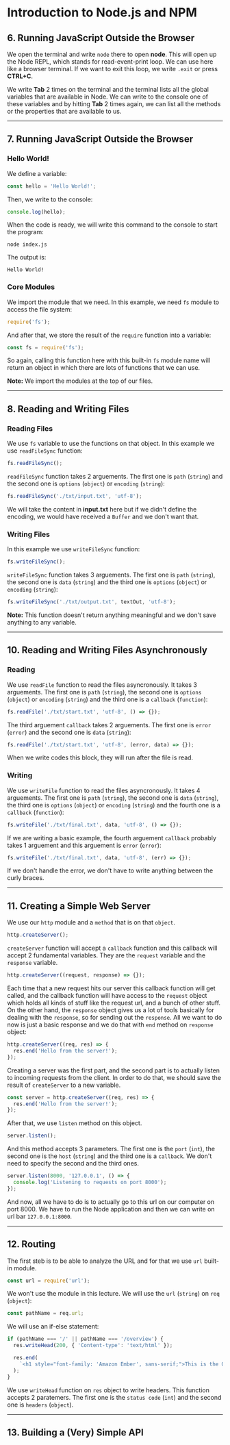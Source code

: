 # Introduction to Node.js and NPM

## 6. Running JavaScript Outside the Browser

We open the terminal and write `node` there to open **node**. This will open up the Node REPL, which stands for read-event-print loop. We can use here like a browser terminal. If we want to exit this loop, we write `.exit` or press **CTRL+C**.

We write **Tab** 2 times on the terminal and the terminal lists all the global variables that are available in Node. We can write to the console one of these variables and by hitting **Tab** 2 times again, we can list all the methods or the properties that are available to us.

---

## 7. Running JavaScript Outside the Browser

### Hello World!

We define a variable:

```javascript
const hello = 'Hello World!';
```

Then, we write to the console:

```javascript
console.log(hello);
```

When the code is ready, we will write this command to the console to start the program:

```shell
node index.js
```

The output is:

```shell
Hello World!
```

### Core Modules

We import the module that we need. In this example, we need `fs` module to access the file system:

```javascript
require('fs');
```

And after that, we store the result of the `require` function into a variable:

```javascript
const fs = require('fs');
```

So again, calling this function here with this built-in `fs` module name will return an object in which there are lots of functions that we can use.

**Note:** We import the modules at the top of our files.

---

## 8. Reading and Writing Files

### Reading Files

We use `fs` variable to use the functions on that object. In this example we use `readFileSync` function:

```javascript
fs.readFileSync();
```

`readFileSync` function takes 2 arguements. The first one is `path` (`string`) and the second one is `options` (`object`) or `encoding` (`string`):

```javascript
fs.readFileSync('./txt/input.txt', 'utf-8');
```

We will take the content in **input.txt** here but if we didn't define the encoding, we would have received a `Buffer` and we don't want that.

### Writing Files

In this example we use `writeFileSync` function:

```javascript
fs.writeFileSync();
```

`writeFileSync` function takes 3 arguements. The first one is `path` (`string`), the second one is `data` (`string`) and the third one is `options` (`object`) or `encoding` (`string`):

```javascript
fs.writeFileSync('./txt/output.txt', textOut, 'utf-8');
```

**Note:** This function doesn't return anything meaningful and we don't save anything to any variable.

---

## 10. Reading and Writing Files Asynchronously

### Reading

We use `readFile` function to read the files asyncronously. It takes 3 arguements. The first one is `path` (`string`), the second one is `options` (`object`) or `encoding` (`string`) and the third one is a `callback` (`function`):

```javascript
fs.readFile('./txt/start.txt', 'utf-8', () => {});
```

The third arguement `callback` takes 2 arguements. The first one is `error` (`error`) and the second one is `data` (`string`):

```javascript
fs.readFile('./txt/start.txt', 'utf-8', (error, data) => {});
```

When we write codes this block, they will run after the file is read.

### Writing

We use `writeFile` function to read the files asyncronously. It takes 4 arguements. The first one is `path` (`string`), the second one is `data` (`string`), the third one is `options` (`object`) or `encoding` (`string`) and the fourth one is a `callback` (`function`):

```javascript
fs.writeFile('./txt/final.txt', data, 'utf-8', () => {});
```

If we are writing a basic example, the fourth arguement `callback` probably takes 1 arguement and this arguement is `error` (`error`):

```javascript
fs.writeFile('./txt/final.txt', data, 'utf-8', (err) => {});
```

If we don't handle the error, we don't have to write anything between the curly braces.

---

## 11. Creating a Simple Web Server

We use our `http` module and a `method` that is on that `object`.

```javascript
http.createServer();
```

`createServer` function will accept a `callback` function and this callback will accept 2 fundamental variables. They are the `request` variable and the `response` variable.

```javascript
http.createServer((request, response) => {});
```

Each time that a new request hits our server this callback function will get called, and the callback function will have access to the `request` object which holds all kinds of stuff like the request url, and a bunch of other stuff. On the other hand, the `response` object gives us a lot of tools basically for dealing with the `response`, so for sending out the `response`. All we want to do now is just a basic response and we do that with `end` method on `response` object:

```javascript
http.createServer((req, res) => {
  res.end('Hello from the server!');
});
```

Creating a server was the first part, and the second part is to actually listen to incoming requests from the client. In order to do that, we should save the result of `createServer` to a new variable.

```javascript
const server = http.createServer((req, res) => {
  res.end('Hello from the server!');
});
```

After that, we use `listen` method on this object.

```javascript
server.listen();
```

And this method accepts 3 parameters. The first one is the `port` (`int`), the second one is the `host` (`string`) and the third one is a `callback`. We don't need to specify the second and the third ones.

```javascript
server.listen(8000, '127.0.0.1', () => {
  console.log('Listening to requests on port 8000');
});
```

And now, all we have to do is to actually go to this url on our computer on port 8000. We have to run the Node application and then we can write on url bar `127.0.0.1:8000`.

---

## 12. Routing

The first steb is to be able to analyze the URL and for that we use `url` built-in module.

```javascript
const url = require('url');
```

We won't use the module in this lecture. We will use the `url` (`string`) on `req` (`object`):

```javascript
const pathName = req.url;
```

We will use an if-else statement:

```javascript
if (pathName === '/' || pathName === '/overview') {
  res.writeHead(200, { 'Content-type': 'text/html' });

  res.end(
    `<h1 style="font-family: 'Amazon Ember', sans-serif;">This is the OVERVIEW!</h1>`
  );
}
```

We use `writeHead` function on `res` object to write headers. This function accepts 2 paratemers. The first one is the `status code` (`int`) and the second one is `headers` (`object`).

---

## 13. Building a (Very) Simple API
